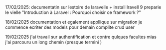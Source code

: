 17/02/2025: 
decumentatin sur lestoire de laravelle + install lravell 9
preparie le vielle "Introduction à Laravel : Pourquoi choisir ce framework ?"

18/02/2025 
documentation et egalement appllique sur migration 
je commence ecriter des models pour demain complite crud user 

19/02/2025
j'ai travail sur authentification et contre qulques facultes 
mias j'ai parcouru un long chemin (presque termini )